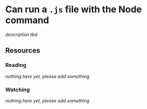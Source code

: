 # Can run a `.js` file with the Node command

_description tbd_

## Resources

### Reading

_nothing here yet, please add something_

### Watching

_nothing here yet, please add something_
